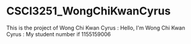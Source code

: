 # CSCI3251_WongChiKwanCyrus
This is the project of Wong Chi Kwan Cyrus
<Name>: Hello, I'm Wong Chi Kwan Cyrus
<StuID>: My student number if 1155159006
